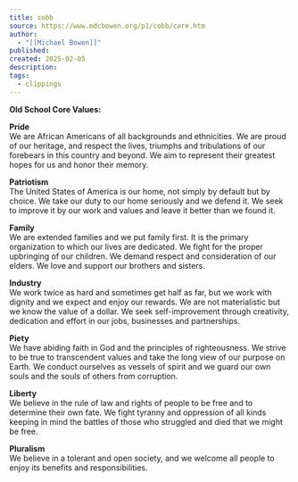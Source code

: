 ```yaml
---
title: cobb
source: https://www.mdcbowen.org/p1/cobb/core.htm
author:
  - "[[Michael Bowen]]"
published: 
created: 2025-02-05
description: 
tags:
  - clippings
---
```

**Old School Core Values:**

**Pride**  
We are African Americans of all backgrounds and ethnicities. We are proud of our heritage, and respect the lives, triumphs and tribulations of our forebears in this country and beyond. We aim to represent their greatest hopes for us and honor their memory.

**Patriotism**  
The United States of America is our home, not simply by default but by choice. We take our duty to our home seriously and we defend it. We seek to improve it by our work and values and leave it better than we found it.

**Family**  
We are extended families and we put family first. It is the primary organization to which our lives are dedicated. We fight for the proper upbringing of our children. We demand respect and consideration of our elders. We love and support our brothers and sisters.

**Industry**  
We work twice as hard and sometimes get half as far, but we work with dignity and we expect and enjoy our rewards. We are not materialistic but we know the value of a dollar. We seek self-improvement through creativity, dedication and effort in our jobs, businesses and partnerships.

**Piety**  
We have abiding faith in God and the principles of righteousness. We strive to be true to transcendent values and take the long view of our purpose on Earth. We conduct ourselves as vessels of spirit and we guard our own souls and the souls of others from corruption.

**Liberty**  
We believe in the rule of law and rights of people to be free and to determine their own fate. We fight tyranny and oppression of all kinds keeping in mind the battles of those who struggled and died that we might be free.

**Pluralism**  
We believe in a tolerant and open society, and we welcome all people to enjoy its benefits and responsibilities.
